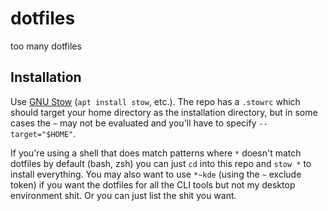 # dotfiles

too many dotfiles

## Installation

Use [GNU Stow](https://www.gnu.org/software/stow/) (`apt install stow`, etc.). The repo has a `.stowrc` which should target your home directory as the installation directory, but in some cases the `~` may not be evaluated and you'll have to specify `--target="$HOME"`.

If you're using a shell that does match patterns where `*` doesn't match dotfiles by default (bash, zsh) you can just `cd` into this repo and `stow *` to install everything. You may also want to use `*~kde` (using the `~` exclude token) if you want the dotfiles for all the CLI tools but not my desktop environment shit. Or you can just list the shit you want.
